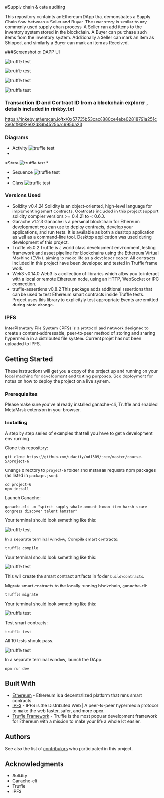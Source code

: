 #Supply chain & data auditing

This repository containts an Ethereum DApp that demonstrates a Supply Chain flow between a Seller and Buyer. The user story is similar to any commonly used supply chain process. A Seller can add items to the inventory system stored in the blockchain. A Buyer can purchase such items from the inventory system. Additionally a Seller can mark an item as Shipped, and similarly a Buyer can mark an item as Received.

###Screenshot of DAPP UI

![truffle test](images/product_overview.png)

![truffle test](images/farm_details.png)

![truffle test](images/product_details.png)

![truffle test](images/transaction_history.png)

### Transaction ID and Contract ID from a blockchain explorer , details included in rinkby.txt

https://rinkeby.etherscan.io/tx/0x57735b53cac8880ce4ebe02818791a251c3e0cf9492e02d86b4525bac695ba23

### Diagrams
* Activity
![truffle test](images/FTC_Activity_Diagram.png)
* 
*State
![truffle test](images/FTC_State_Diagram.png)
* 
* Sequence
![truffle test](images/FTC_Sequence_Diagram.png)
* 
* Class
![truffle test](images/FTC_Class_Diagram.png)



### Versions Used
* Solidity v0.4.24
  Solidity is an object-oriented, high-level language for implementing smart contracts. Contrcats included in this project support solidity compiler versions >= 0.4.21 to < 0.6.0.
* Ganache v1.2.3
    Ganache is a personal blockchain for Ethereum development you can use to deploy contracts, develop your applications, and run tests. It is available as both a desktop application as well as a command-line tool. Desktop application was used during development of this project.
* Truffle v5.0.2 
   Truffle is a world class development environment, testing framework and asset pipeline for blockchains using the Ethereum Virtual Machine (EVM). aiming to make life as a developer easier. All contracts included in this project have been developed and tested in Truffle frame work.
* Web3 v0.14.0 
    Web3 is a collection of libraries which allow you to interact with a local or remote Ethereum node, using an HTTP, WebSocket or IPC connection.
* truffle-assertions v0.8.2
    This package adds additional assertions that can be used to test Ethereum smart contracts inside Truffle tests. Project uses this library to explicityly test appropriate Events are emitted during state change.

### IPFS
InterPlanetary File System (IPFS) is a protocol and network designed to create a content-addressable, peer-to-peer method of storing and sharing hypermedia in a distributed file system. 
Current projet has not been uploaded to IPFS.

## Getting Started

These instructions will get you a copy of the project up and running on your local machine for development and testing purposes. See deployment for notes on how to deploy the project on a live system.

### Prerequisites

Please make sure you've al
ready installed ganache-cli, Truffle and enabled MetaMask extension in your browser.

### Installing

A step by step series of examples that tell you have to get a development env running

Clone this repository:

```
git clone https://github.com/udacity/nd1309/tree/master/course-5/project-6
```

Change directory to ```project-6``` folder and install all requisite npm packages (as listed in ```package.json```):

```
cd project-6
npm install
```

Launch Ganache:

```
ganache-cli -m "spirit supply whale amount human item harsh scare congress discover talent hamster"
```

Your terminal should look something like this:

![truffle test](images/ganache-cli.png)

In a separate terminal window, Compile smart contracts:

```
truffle compile
```

Your terminal should look something like this:

![truffle test](images/truffle_compile.png)

This will create the smart contract artifacts in folder ```build\contracts```.

Migrate smart contracts to the locally running blockchain, ganache-cli:

```
truffle migrate
```

Your terminal should look something like this:

![truffle test](images/truffle_migrate.png)

Test smart contracts:

```
truffle test
```

All 10 tests should pass.

![truffle test](images/truffle_test.png)

In a separate terminal window, launch the DApp:

```
npm run dev
```

## Built With

* [Ethereum](https://www.ethereum.org/) - Ethereum is a decentralized platform that runs smart contracts
* [IPFS](https://ipfs.io/) - IPFS is the Distributed Web | A peer-to-peer hypermedia protocol
to make the web faster, safer, and more open.
* [Truffle Framework](http://truffleframework.com/) - Truffle is the most popular development framework for Ethereum with a mission to make your life a whole lot easier.


## Authors

See also the list of [contributors](https://github.com/your/project/contributors.md) who participated in this project.

## Acknowledgments

* Solidity
* Ganache-cli
* Truffle
* IPFS
